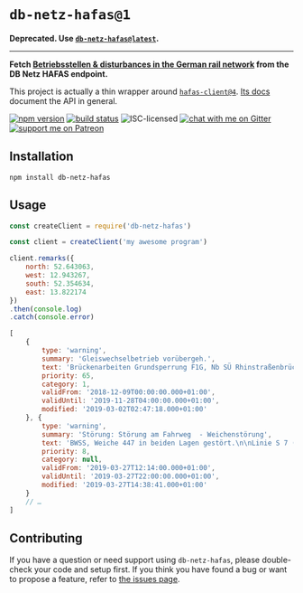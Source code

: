 # `db-netz-hafas@1`

**Deprecated. Use [`db-netz-hafas@latest`](https://github.com/derhuerst/db-netz-hafas).**

---

**Fetch [Betriebsstellen & disturbances in the German rail network](https://strecken.info/) from the DB Netz HAFAS endpoint.**

This project is actually a thin wrapper around [`hafas-client@4`](https://github.com/public-transport/hafas-client/tree/4#hafas-client). [Its docs](https://github.com/public-transport/hafas-client/tree/4/docs) document the API in general.

[![npm version](https://img.shields.io/npm/v/db-netz-hafas.svg)](https://www.npmjs.com/package/db-netz-hafas)
[![build status](https://api.travis-ci.org/derhuerst/db-netz-hafas.svg?branch=master)](https://travis-ci.org/derhuerst/db-netz-hafas)
![ISC-licensed](https://img.shields.io/github/license/derhuerst/db-netz-hafas.svg)
[![chat with me on Gitter](https://img.shields.io/badge/chat%20with%20me-on%20gitter-512e92.svg)](https://gitter.im/derhuerst)
[![support me on Patreon](https://img.shields.io/badge/support%20me-on%20patreon-fa7664.svg)](https://patreon.com/derhuerst)


## Installation

```shell
npm install db-netz-hafas
```


## Usage

```js
const createClient = require('db-netz-hafas')

const client = createClient('my awesome program')

client.remarks({
	north: 52.643063,
	west: 12.943267,
	south: 52.354634,
	east: 13.822174
})
.then(console.log)
.catch(console.error)
```

```js
[
	{
		type: 'warning',
		summary: 'Gleiswechselbetrieb vorübergeh.',
		text: 'Brückenarbeiten Grundsperrung F1G, Nb SÜ Rhinstraßenbrücke in Biesdf Kr West Abzw',
		priority: 65,
		category: 1,
		validFrom: '2018-12-09T00:00:00.000+01:00',
		validUntil: '2019-11-28T04:00:00.000+01:00',
		modified: '2019-03-02T02:47:18.000+01:00'
	}, {
		type: 'warning',
		summary: 'Störung: Störung am Fahrweg  - Weichenstörung',
		text: 'BWSS, Weiche 447 in beiden Lagen gestört.\n\nLinie S 7 (Stamm) BAF - BWSS, Gl. 431 und BGRI - BPDH bzw. BWSS Gl. 434 - BAF \nLinie S 7 (Tag) BAF - BWSS, Gl. 434 dabei von BNIS - BWSS auf dem Gegengleis sowie BPDH - BGRI bzw. BWSS, Gl. 431 - BAF, dabei BWSS - BNIS auf dem Gegengleis\nSEV BWSS <> BGRI\n\nAb ca. 15 Uhr b.a.w. 20 min Takt der S 7 zwischen Potsdam und Wannsee.',
		priority: 8,
		category: null,
		validFrom: '2019-03-27T12:14:00.000+01:00',
		validUntil: '2019-03-27T22:00:00.000+01:00',
		modified: '2019-03-27T14:38:41.000+01:00'
	}
	// …
]
```


## Contributing

If you have a question or need support using `db-netz-hafas`, please double-check your code and setup first. If you think you have found a bug or want to propose a feature, refer to [the issues page](https://github.com/derhuerst/db-netz-hafas/issues).
